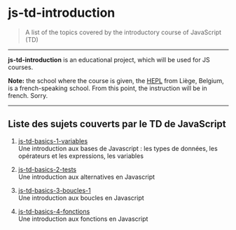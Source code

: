 # js-td-introduction

> A list of the topics covered by the introductory course of JavaScript (TD) 

* * *

**js-td-introduction** is an educational project, which will be used for JS courses.

**Note:** the school where the course is given, the [HEPL](http://www.provincedeliege.be/hauteecole) from Liège, Belgium, is a french-speaking school. From this point, the instruction will be in french. Sorry.

* * *

## Liste des sujets couverts par le TD de JavaScript

1. [js-td-basics-1-variables](https://www.github.com/hepl-dcc/js-td-basics-1-variables)  
Une introduction aux bases de Javascript : les types de données, les opérateurs et les expressions, les variables

2. [js-td-basics-2-tests](https://www.github.com/hepl-dcc/js-td-basics-2-tests)  
Une introduction aux alternatives en Javascript

3. [js-td-basics-3-boucles-1](https://www.github.com/hepl-dcc/js-td-basics-3-boucles-1)  
Une introduction aux boucles en Javascript

4. [js-td-basics-4-fonctions](https://www.github.com/hepl-dcc/js-td-basics-4-fonctions)  
Une introduction aux fonctions en Javascript
